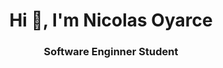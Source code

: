 <h1 align="center">Hi 👋, I'm Nicolas Oyarce</h1>
<h3 align="center">Software Enginner Student</h3>

